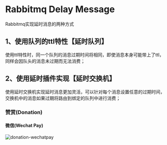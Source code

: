 # Rabbitmq Delay Message
Rabbitmq实现延时消息的两种方式

## 1、使用队列的ttl特性【延时队列】
使用ttl特性时，同一个队列的消息过期时间将相同，即使消息本身可能带上了ttl，同样会因队头的消息未过期而无法消费；

## 2、使用延时插件实现【延时交换机】
使用延时交换机实现延时消息更加灵活，可以针对每个消息设置任意的过期时间，交换机中的消息如果过期将路由到绑定的队列中进行消费；


### 赞赏(Donation)


#### 微信(Wechat Pay)

![donation-wechatpay](http://www.mixfate.com/assets/donate-wechatpay.png)
